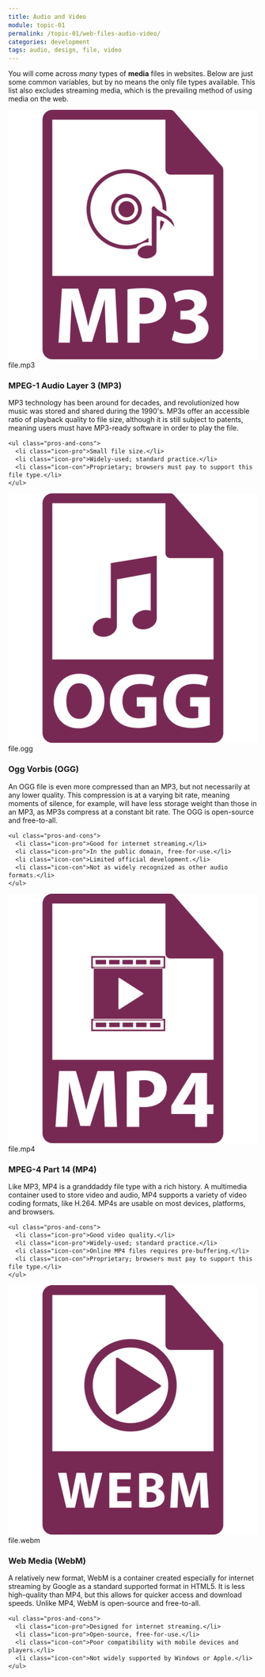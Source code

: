 ```yaml
---
title: Audio and Video
module: topic-01
permalink: /topic-01/web-files-audio-video/
categories: development
tags: audio, design, file, video
---
```


<div class="divider-heading"></div>

You will come across _many_ types of **media** files in websites. Below are just some common variables, but by no means the only file types available. This list also excludes streaming media, which is the prevailing method of using media on the web.


<div class="divider-pg"></div>


<div class="row img-text-columns">
  <div class="col-lg-2">
    <img src="../img/web-av-mp3.svg" title="MP3" alt="mp3 icon" />
    <span>file.mp3</span>
  </div>
  <div class="col-lg-10">
    <h3>MPEG-1 Audio Layer 3 (<b>MP3</b>)</h3>
    <p>MP3 technology has been around for decades, and revolutionized how music was stored and shared during the 1990's. MP3s offer an accessible ratio of playback quality to file size, although it is still subject to patents, meaning users must have MP3-ready software in order to play the file.</p>

    <ul class="pros-and-cons">
      <li class="icon-pro">Small file size.</li>
      <li class="icon-pro">Widely-used; standard practice.</li>
      <li class="icon-con">Proprietary; browsers must pay to support this file type.</li>
    </ul>
  </div>
</div>

<div class="row img-text-columns">
  <div class="col-lg-2">
    <img class="x-small" src="../img/web-av-ogg.svg" title="OGG" alt="ogg icon" />
    <span>file.ogg</span>
  </div>
  <div class="col-lg-10">
    <h3>Ogg Vorbis (<b>OGG</b>)</h3>
    <p>An OGG file is even more compressed than an MP3, but not necessarily at any lower quality. This compression is at a varying bit rate, meaning moments of silence, for example, will have less storage weight than those in an MP3, as MP3s compress at a constant bit rate. The OGG is open-source and free-to-all.</p>

    <ul class="pros-and-cons">
      <li class="icon-pro">Good for internet streaming.</li>
      <li class="icon-pro">In the public domain, free-for-use.</li>
      <li class="icon-con">Limited official development.</li>
      <li class="icon-con">Not as widely recognized as other audio formats.</li>
    </ul>
  </div>
</div>

<div class="row img-text-columns">
  <div class="col-lg-2">
    <img src="../img/web-av-mp4.svg" title="MP4" alt="mp4 icon" />
    <span>file.mp4</span>
  </div>
  <div class="col-lg-10">
    <h3>MPEG-4 Part 14 (<b>MP4</b>)</h3>
    <p>Like MP3, MP4 is a granddaddy file type with a rich history. A multimedia container used to store video and audio, MP4 supports a variety of video coding formats, like H.264. MP4s are usable on most devices, platforms, and browsers.</p>

    <ul class="pros-and-cons">
      <li class="icon-pro">Good video quality.</li>
      <li class="icon-pro">Widely-used; standard practice.</li>
      <li class="icon-con">Online MP4 files requires pre-buffering.</li>
      <li class="icon-con">Proprietary; browsers must pay to support this file type.</li>
    </ul>
  </div>
</div>

<div class="row img-text-columns">
  <div class="col-lg-2">
    <img src="../img/web-av-webm.svg" title="WebM" alt="webm icon" />
    <span>file.webm</span>
  </div>
  <div class="col-lg-10">
    <h3>Web Media (<b>WebM</b>)</h3>
    <p>A relatively new format, WebM is a container created especially for internet streaming by Google as a standard supported format in HTML5. It is less high-quality than MP4, but this allows for quicker access and download speeds. Unlike MP4, WebM is open-source and free-to-all.</p>

    <ul class="pros-and-cons">
      <li class="icon-pro">Designed for internet streaming.</li>
      <li class="icon-pro">Open-source, free-for-use.</li>
      <li class="icon-con">Poor compatibility with mobile devices and players.</li>
      <li class="icon-con">Not widely supported by Windows or Apple.</li>
    </ul>
  </div>
</div>

